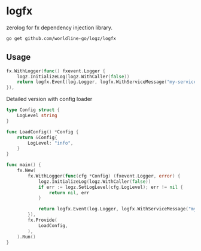 # logfx

zerolog for fx dependency injection library.

```sh
go get github.com/worldline-go/logz/logfx
```

## Usage

```go
fx.WithLogger(func() fxevent.Logger {
    logz.InitializeLog(logz.WithCaller(false))
    return logfx.Event(log.Logger, logfx.WithServiceMessage("my-service", "v0.1.0"))
}),
```

Detailed version with config loader

```go
type Config struct {
	LogLevel string
}

func LoadConfig() *Config {
	return &Config{
		LogLevel: "info",
	}
}

func main() {
	fx.New(
		fx.WithLogger(func(cfg *Config) (fxevent.Logger, error) {
			logz.InitializeLog(logz.WithCaller(false))
			if err := logz.SetLogLevel(cfg.LogLevel); err != nil {
				return nil, err
			}

			return logfx.Event(log.Logger, logfx.WithServiceMessage("my-service", "v0.1.0")), nil
		}),
		fx.Provide(
			LoadConfig,
		),
	).Run()
}
```
